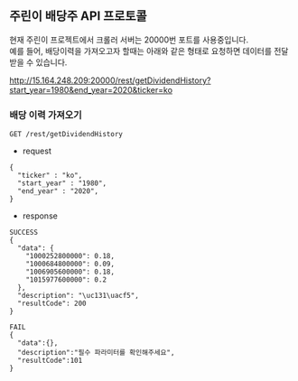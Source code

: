 ## 주린이 배당주 API 프로토콜

현재 주린이 프로젝트에서 크롤러 서버는 20000번 포트를 사용중입니다.  
예를 들어, 배당이력을 가져오고자 할때는 아래와 같은 형태로 요청하면 데이터를 전달받을 수 있습니다. 

http://15.164.248.209:20000/rest/getDividendHistory?start_year=1980&end_year=2020&ticker=ko

### 배당 이력 가져오기

```
GET /rest/getDividendHistory
```

- request 
```
{
  "ticker" : "ko",
  "start_year" : "1980",
  "end_year" : "2020",
}
```

- response 
```
SUCCESS
{
  "data": {
    "1000252800000": 0.18, 
    "1000684800000": 0.09, 
    "1006905600000": 0.18, 
    "1015977600000": 0.2
  }, 
  "description": "\uc131\uacf5", 
  "resultCode": 200
}

FAIL 
{
  "data":{},  
  "description":"필수 파라미터를 확인해주세요",  
  "resultCode":101  
}
```
